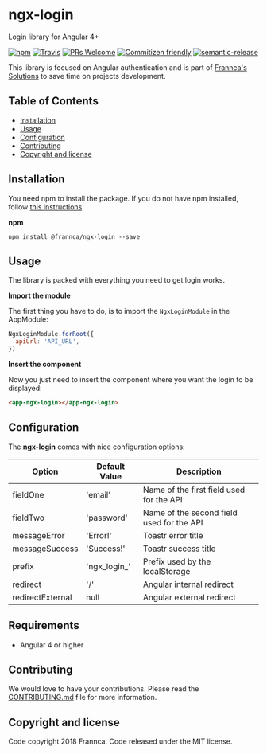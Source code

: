 # ngx-login

Login library for Angular 4+

[![npm](https://img.shields.io/npm/v/%40frannca/ngx-login.svg?style=for-the-badge)](https://www.npmjs.com/package/@frannca/ngx-login)
[![Travis](https://img.shields.io/travis/Frannca/ngx-login.svg?style=for-the-badge)](https://travis-ci.org/Frannca/ngx-login)
[![PRs Welcome](https://img.shields.io/badge/PRs-welcome-brightgreen.svg?style=for-the-badge)](http://makeapullrequest.com)
[![Commitizen friendly](https://img.shields.io/badge/commitizen-friendly-brightgreen.svg?style=for-the-badge)](http://commitizen.github.io/cz-cli)
[![semantic-release](https://img.shields.io/badge/%20%20%F0%9F%93%A6%F0%9F%9A%80-semantic--release-e10079.svg?style=for-the-badge)](https://github.com/semantic-release/semantic-release)

This library is focused on Angular authentication and is part of [Frannca's Solutions](http://frannca.com) to save time on projects development.

## Table of Contents

- [Installation](#installation)
- [Usage](#usage)
- [Configuration](#configuration)
- [Contributing](#contributing)
- [Copyright and license](#copyright-and-license)

## Installation

You need npm to install the package. If you do not have npm installed, follow [this instructions](https://github.com/npm/npm).

**npm**

```
npm install @frannca/ngx-login --save
```

## Usage

The library is packed with everything you need to get login works.

**Import the module**

The first thing you have to do, is to import the `NgxLoginModule` in the AppModule:

```javascript
NgxLoginModule.forRoot({
  apiUrl: 'API_URL',
})
```

**Insert the component**

Now you just need to insert the component where you want the login to be displayed:

```html
<app-ngx-login></app-ngx-login>
```

## Configuration

The **ngx-login** comes with nice configuration options:

| Option           | Default Value | Description                               |
| ---------------- | ------------- | ----------------------------------------- |
| fieldOne         | 'email'       | Name of the first field used for the API  |
| fieldTwo         | 'password'    | Name of the second field used for the API |
| messageError     | 'Error!'      | Toastr error title                        |
| messageSuccess   | 'Success!'    | Toastr success title                      |
| prefix           | 'ngx_login_'  | Prefix used by the localStorage           |
| redirect         | '/'           | Angular internal redirect                 |
| redirectExternal | null          | Angular external redirect                 |

## Requirements

- Angular 4 or higher

## Contributing

We would love to have your contributions. Please read the [CONTRIBUTING.md](CONTRIBUTING.md) file for more information.

## Copyright and license

Code copyright 2018 Frannca. Code released under the MIT license.
